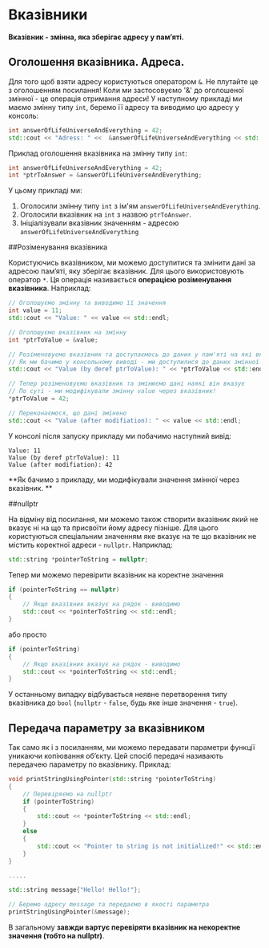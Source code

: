 # Вказівники

**Вказівник - змінна, яка зберігає адресу у пам’яті.**

## Оголошення вказівника. Адреса.

Для того щоб взяти адресу користуються оператором `&`. Не плутайте це з оголошенням посилання! Коли ми застосовуємо '&' до оголошеної змінної - це операція отримання адреси! У наступному прикладі ми маємо змінну типу `int`, беремо її адресу та виводимо цю адресу у консоль:

```cpp
int answerOfLifeUniverseAndEverything = 42;
std::cout << "Adress: " <<  &answerOfLifeUniverseAndEverything << std::endl;
```

Приклад оголошення вказівника на змінну типу `int`:

```cpp
int answerOfLifeUniverseAndEverything = 42;
int *ptrToAnswer = &answerOfLifeUniverseAndEverything;
```

У цьому прикладі ми:

1. Оголосили змінну типу `int` з ім'ям `answerOfLifeUniverseAndEverything`.
2. Оголосили вказівник на `int`  з назвою `ptrToAnswer`.
3. Ініціалізували вказівник значенням - адресою `answerOfLifeUniverseAndEverything`

##Розіменування вказівника

Користуючись вказівником, ми можемо доступитися та змінити дані за адресою пам’яті, яку зберігає вказівник. Для цього використовують оператор `*`.   Ця операція називається **операцією розіменування вказівника**. Наприклад:

```cpp
// Оголошуємо змінну та виводимо її значення
int value = 11;
std::cout << "Value: " << value << std::endl;

// Оголошуємо вказівник на змінну
int *ptrToValue = &value;

// Розіменовуємо вказівник та доступаємось до даних у пам'яті на які вказує ptrToValue
// Як ми бачимо у консольному виводі - ми доступилися до даних змінної value
std::cout << "Value (by deref ptrToValue): " << *ptrToValue << std::endl;

// Тепер розіменовуємо вказівник та змінюємо дані наякі він вказує
// По суті - ми модифікували змінну value через вказівник!
*ptrToValue = 42;

// Переконаємося, що дані змінено
std::cout << "Value (after modifiation): " << value << std::endl;
```

У консолі після запуску прикладу ми побачимо наступний вивід:
```
Value: 11
Value (by deref ptrToValue): 11
Value (after modifiation): 42
```
**Як бачимо з прикладу, ми модифікували значення змінної через вказівник. **

##nullptr

На відміну від посилання, ми можемо також створити вказівник який не вказує ні на що та присвоїти йому адресу пізніше. Для цього користуються спеціальним значенням яке вказує на те що вказівник не містить коректної адреси - `nullptr`. Наприклад:
```cpp
std::string *pointerToString = nullptr;
```
Тепер ми можемо перевірити вказівник на коректне значення
```cpp
if (pointerToString == nullptr)
{
    // Якщо вказівник вказує на рядок - виводимо
    std::cout << *pointerToString << std::endl;
}
```
або просто 
```cpp
if (pointerToString)
{
    // Якщо вказівник вказує на рядок - виводимо
    std::cout << *pointerToString << std::endl;
}
```

У останньому випадку відбувається неявне перетворення типу вказівника до `bool` (`nullptr` - `false`, будь яке інше значення - `true`).

## Передача параметру за вказівником

Так само як і з посиланням, ми можемо передавати параметри функції уникаючи копіювання об’єкту. Цей спосіб передачі називають передачею параметру по вказівнику. Приклад:

```cpp
void printStringUsingPointer(std::string *pointerToString)
{
    // Перевіряємо на nullptr
    if (pointerToString)
    {
        std::cout << *pointerToString << std::endl;
    }
    else
    {
        std::cout << "Pointer to string is not initialized!" << std::endl;
    }
}

.....

std::string message{"Hello! Hello!"};

// Беремо адресу message та передаємо в якості параметра
printStringUsingPointer(&message);

```
В загальному **завжди вартує перевіряти вказівник на некоректне значення (тобто на nullptr)**. 
